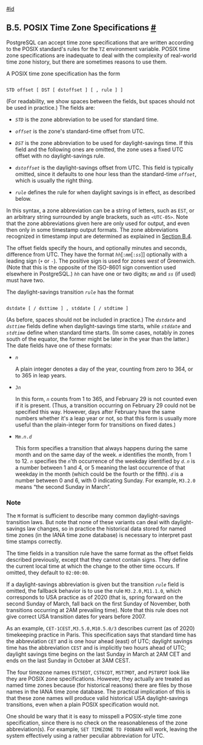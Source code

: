 [#id](#DATETIME-POSIX-TIMEZONE-SPECS)

## B.5. POSIX Time Zone Specifications [#](#DATETIME-POSIX-TIMEZONE-SPECS)



PostgreSQL can accept time zone specifications that are written according to the POSIX standard's rules for the `TZ` environment variable. POSIX time zone specifications are inadequate to deal with the complexity of real-world time zone history, but there are sometimes reasons to use them.

A POSIX time zone specification has the form

```

STD offset [ DST [ dstoffset ] [ , rule ] ]
```

(For readability, we show spaces between the fields, but spaces should not be used in practice.) The fields are:

* *`STD`* is the zone abbreviation to be used for standard time.

* *`offset`* is the zone's standard-time offset from UTC.

* *`DST`* is the zone abbreviation to be used for daylight-savings time. If this field and the following ones are omitted, the zone uses a fixed UTC offset with no daylight-savings rule.

* *`dstoffset`* is the daylight-savings offset from UTC. This field is typically omitted, since it defaults to one hour less than the standard-time *`offset`*, which is usually the right thing.

* *`rule`* defines the rule for when daylight savings is in effect, as described below.

In this syntax, a zone abbreviation can be a string of letters, such as `EST`, or an arbitrary string surrounded by angle brackets, such as `<UTC-05>`. Note that the zone abbreviations given here are only used for output, and even then only in some timestamp output formats. The zone abbreviations recognized in timestamp input are determined as explained in [Section B.4](datetime-config-files).

The offset fields specify the hours, and optionally minutes and seconds, difference from UTC. They have the format *`hh`*\[`:`*`mm`*\[`:`*`ss`*]] optionally with a leading sign (`+` or `-`). The positive sign is used for zones *west* of Greenwich. (Note that this is the opposite of the ISO-8601 sign convention used elsewhere in PostgreSQL.) *`hh`* can have one or two digits; *`mm`* and *`ss`* (if used) must have two.

The daylight-savings transition *`rule`* has the format

```

dstdate [ / dsttime ] , stddate [ / stdtime ]
```

(As before, spaces should not be included in practice.) The *`dstdate`* and *`dsttime`* fields define when daylight-savings time starts, while *`stddate`* and *`stdtime`* define when standard time starts. (In some cases, notably in zones south of the equator, the former might be later in the year than the latter.) The date fields have one of these formats:

* *`n`*

  A plain integer denotes a day of the year, counting from zero to 364, or to 365 in leap years.

* `J`*`n`*

  In this form, *`n`* counts from 1 to 365, and February 29 is not counted even if it is present. (Thus, a transition occurring on February 29 could not be specified this way. However, days after February have the same numbers whether it's a leap year or not, so that this form is usually more useful than the plain-integer form for transitions on fixed dates.)

* `M`*`m`*`.`*`n`*`.`*`d`*

  This form specifies a transition that always happens during the same month and on the same day of the week. *`m`* identifies the month, from 1 to 12. *`n`* specifies the *`n`*'th occurrence of the weekday identified by *`d`*. *`n`* is a number between 1 and 4, or 5 meaning the last occurrence of that weekday in the month (which could be the fourth or the fifth). *`d`* is a number between 0 and 6, with 0 indicating Sunday. For example, `M3.2.0` means “the second Sunday in March”.

### Note

The `M` format is sufficient to describe many common daylight-savings transition laws. But note that none of these variants can deal with daylight-savings law changes, so in practice the historical data stored for named time zones (in the IANA time zone database) is necessary to interpret past time stamps correctly.

The time fields in a transition rule have the same format as the offset fields described previously, except that they cannot contain signs. They define the current local time at which the change to the other time occurs. If omitted, they default to `02:00:00`.

If a daylight-savings abbreviation is given but the transition *`rule`* field is omitted, the fallback behavior is to use the rule `M3.2.0,M11.1.0`, which corresponds to USA practice as of 2020 (that is, spring forward on the second Sunday of March, fall back on the first Sunday of November, both transitions occurring at 2AM prevailing time). Note that this rule does not give correct USA transition dates for years before 2007.

As an example, `CET-1CEST,M3.5.0,M10.5.0/3` describes current (as of 2020) timekeeping practice in Paris. This specification says that standard time has the abbreviation `CET` and is one hour ahead (east) of UTC; daylight savings time has the abbreviation `CEST` and is implicitly two hours ahead of UTC; daylight savings time begins on the last Sunday in March at 2AM CET and ends on the last Sunday in October at 3AM CEST.

The four timezone names `EST5EDT`, `CST6CDT`, `MST7MDT`, and `PST8PDT` look like they are POSIX zone specifications. However, they actually are treated as named time zones because (for historical reasons) there are files by those names in the IANA time zone database. The practical implication of this is that these zone names will produce valid historical USA daylight-savings transitions, even when a plain POSIX specification would not.

One should be wary that it is easy to misspell a POSIX-style time zone specification, since there is no check on the reasonableness of the zone abbreviation(s). For example, `SET TIMEZONE TO FOOBAR0` will work, leaving the system effectively using a rather peculiar abbreviation for UTC.